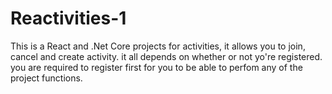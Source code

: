 # Reactivities-1

This is a React and .Net Core projects for activities, it allows you to join, cancel and create activity. it all depends on whether or
not yo're registered.
you are required to register first for you to be able to perfom any of the project functions.
